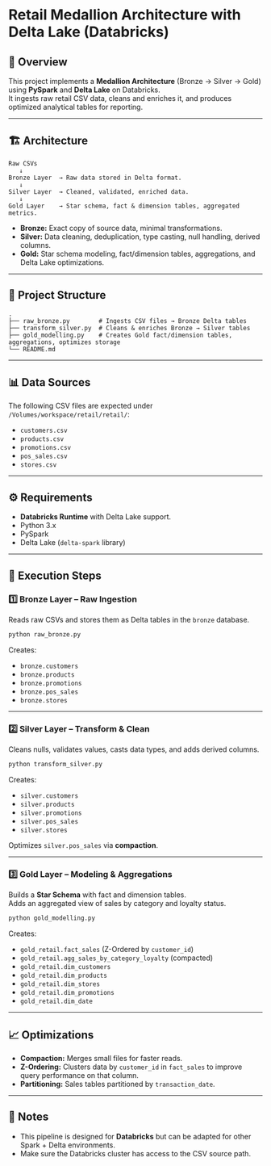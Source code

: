 # Retail Medallion Architecture with Delta Lake (Databricks)

## 📌 Overview
This project implements a **Medallion Architecture** (Bronze → Silver → Gold) using **PySpark** and **Delta Lake** on Databricks.  
It ingests raw retail CSV data, cleans and enriches it, and produces optimized analytical tables for reporting.

---

## 🏗 Architecture
```
Raw CSVs
   ↓
Bronze Layer  → Raw data stored in Delta format.
   ↓
Silver Layer  → Cleaned, validated, enriched data.
   ↓
Gold Layer    → Star schema, fact & dimension tables, aggregated metrics.
```

- **Bronze:** Exact copy of source data, minimal transformations.
- **Silver:** Data cleaning, deduplication, type casting, null handling, derived columns.
- **Gold:** Star schema modeling, fact/dimension tables, aggregations, and Delta Lake optimizations.

---

## 📂 Project Structure
```
.
├── raw_bronze.py        # Ingests CSV files → Bronze Delta tables
├── transform_silver.py  # Cleans & enriches Bronze → Silver tables
├── gold_modelling.py    # Creates Gold fact/dimension tables, aggregations, optimizes storage
└── README.md
```

---

## 📊 Data Sources
The following CSV files are expected under `/Volumes/workspace/retail/retail/`:
- `customers.csv`
- `products.csv`
- `promotions.csv`
- `pos_sales.csv`
- `stores.csv`

---

## ⚙️ Requirements
- **Databricks Runtime** with Delta Lake support.
- Python 3.x
- PySpark
- Delta Lake (`delta-spark` library)

---

## 🚀 Execution Steps

### 1️⃣ Bronze Layer – Raw Ingestion
Reads raw CSVs and stores them as Delta tables in the `bronze` database.
```bash
python raw_bronze.py
```
Creates:
- `bronze.customers`
- `bronze.products`
- `bronze.promotions`
- `bronze.pos_sales`
- `bronze.stores`

---

### 2️⃣ Silver Layer – Transform & Clean
Cleans nulls, validates values, casts data types, and adds derived columns.
```bash
python transform_silver.py
```
Creates:
- `silver.customers`
- `silver.products`
- `silver.promotions`
- `silver.pos_sales`
- `silver.stores`

Optimizes `silver.pos_sales` via **compaction**.

---

### 3️⃣ Gold Layer – Modeling & Aggregations
Builds a **Star Schema** with fact and dimension tables.  
Adds an aggregated view of sales by category and loyalty status.
```bash
python gold_modelling.py
```
Creates:
- `gold_retail.fact_sales` (Z-Ordered by `customer_id`)
- `gold_retail.agg_sales_by_category_loyalty` (compacted)
- `gold_retail.dim_customers`
- `gold_retail.dim_products`
- `gold_retail.dim_stores`
- `gold_retail.dim_promotions`
- `gold_retail.dim_date`

---

## 📈 Optimizations
- **Compaction:** Merges small files for faster reads.
- **Z-Ordering:** Clusters data by `customer_id` in `fact_sales` to improve query performance on that column.
- **Partitioning:** Sales tables partitioned by `transaction_date`.

---

## 📌 Notes
- This pipeline is designed for **Databricks** but can be adapted for other Spark + Delta environments.
- Make sure the Databricks cluster has access to the CSV source path.
